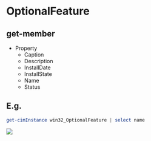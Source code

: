 # OptionalFeature

## get-member
* Property
  * Caption
  * Description
  * InstallDate
  * InstallState
  * Name
  * Status
  
## E.g.
````PowerShell
get-cimInstance win32_OptionalFeature | select name
````
[<img src="https://i.imgur.com/x6YKrJ1.png">](https://i.imgur.com/x6YKrJ1.png)

